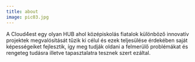 ```yaml
---
title: about
image: pic03.jpg
---
```


A Cloud4est egy olyan HUB ahol középiskolás fiatalok különböző innovatív projektek megvalósítását tűzik ki célul és ezek teljesülése érdekében saját képességeiket fejlesztik, így meg tudják oldani a felmerülő problémákat és rengeteg tudásra illetve tapasztalatra tesznek szert ezáltal.  
